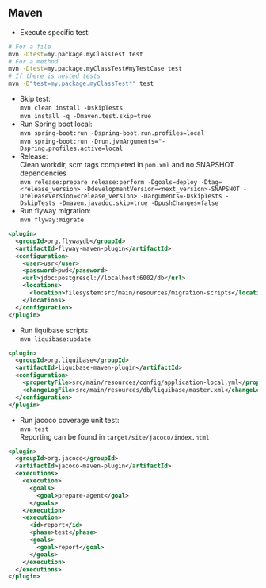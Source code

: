 ## Maven
- Execute specific test:  
```bash
# For a file
mvn -Dtest=my.package.myClassTest test
# For a method
mvn -Dtest=my.package.myClassTest#myTestCase test
# If there is nested tests
mvn -D"test=my.package.myClassTest*" test
```
- Skip test:  
`mvn clean install -DskipTests`  
`mvn install -q -Dmaven.test.skip=true`
- Run Spring boot local:  
`mvn spring-boot:run -Dspring-boot.run.profiles=local`  
`mvn spring-boot:run -Drun.jvmArguments="-Dspring.profiles.active=local`  
- Release:  
Clean workdir, scm tags completed in `pom.xml` and no SNAPSHOT dependencies  
`mvn release:prepare release:perform -Dgoals=deploy -Dtag=<release_version> -DdevelopmentVersion=<next_version>-SNAPSHOT -DreleaseVersion=<release_version> -Darguments=-DskipTests -DskipTests -Dmaven.javadoc.skip=true -DpushChanges=false`
- Run flyway migration:  
`mvn flyway:migrate`  

```xml
<plugin>
  <groupId>org.flywaydb</groupId>
  <artifactId>flyway-maven-plugin</artifactId>
  <configuration>
    <user>usr</user>
    <password>pwd</password>
    <url>jdbc:postgresql://localhost:6002/db</url>
    <locations>
      <location>filesystem:src/main/resources/migration-scripts</location>
    </locations>
  </configuration>
</plugin>
```

- Run liquibase scripts:  
`mvn liquibase:update`  

```xml
<plugin>
  <groupId>org.liquibase</groupId>
  <artifactId>liquibase-maven-plugin</artifactId>
  <configuration>
    <propertyFile>src/main/resources/config/application-local.yml</propertyFile>
    <changeLogFile>src/main/resources/db/liquibase/master.xml</changeLogFile>
  </configuration>
</plugin>
```

- Run jacoco coverage unit test:  
`mvn test`  
Reporting can be found in `target/site/jacoco/index.html`

```xml
<plugin>
  <groupId>org.jacoco</groupId>
  <artifactId>jacoco-maven-plugin</artifactId>
  <executions>
    <execution>
      <goals>
        <goal>prepare-agent</goal>
      </goals>
    </execution>
    <execution>
      <id>report</id>
      <phase>test</phase>
      <goals>
        <goal>report</goal>
      </goals>
    </execution>
  </executions>
</plugin>
```
